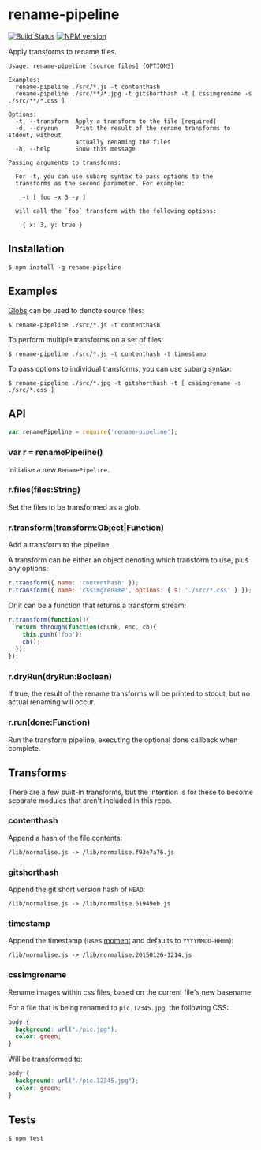 # rename-pipeline

[![Build Status](https://travis-ci.org/tanem/rename-pipeline.png?branch=master)](https://travis-ci.org/tanem/rename-pipeline)
[![NPM version](https://badge.fury.io/js/rename-pipeline.svg)](http://badge.fury.io/js/mkclog)

Apply transforms to rename files.

```
Usage: rename-pipeline [source files] {OPTIONS}

Examples:
  rename-pipeline ./src/*.js -t contenthash
  rename-pipeline ./src/**/*.jpg -t gitshorthash -t [ cssimgrename -s ./src/**/*.css ]

Options:
  -t, --transform  Apply a transform to the file [required]
  -d, --dryrun     Print the result of the rename transforms to stdout, without
                   actually renaming the files
  -h, --help       Show this message

Passing arguments to transforms:

  For -t, you can use subarg syntax to pass options to the
  transforms as the second parameter. For example:

    -t [ foo -x 3 -y ]

  will call the `foo` transform with the following options:

    { x: 3, y: true }
```

## Installation

```
$ npm install -g rename-pipeline
```

## Examples

[Globs](https://github.com/isaacs/node-glob#glob-primer) can be used to denote source files:

```
$ rename-pipeline ./src/*.js -t contenthash
```

To perform multiple transforms on a set of files:

```
$ rename-pipeline ./src/*.js -t contenthash -t timestamp
```

To pass options to individual transforms, you can use subarg syntax:

```
$ rename-pipeline ./src/*.jpg -t gitshorthash -t [ cssimgrename -s ./src/*.css ]
```

## API

```js
var renamePipeline = require('rename-pipeline');
```

### var r = renamePipeline()

Initialise a new `RenamePipeline`.

### r.files(files:String)

Set the files to be transformed as a glob.

### r.transform(transform:Object|Function)

Add a transform to the pipeline.

A transform can be either an object denoting which transform to use, plus any options:

```js
r.transform({ name: 'contenthash' });
r.transform({ name: 'cssimgrename', options: { s: './src/*.css' } });
```

Or it can be a function that returns a transform stream:

```js
r.transform(function(){
  return through(function(chunk, enc, cb){
    this.push('foo');
    cb();
  });
});
```

### r.dryRun(dryRun:Boolean)

If true, the result of the rename transforms will be printed to stdout, but no actual renaming will occur.

### r.run(done:Function)

Run the transform pipeline, executing the optional done callback when complete.

## Transforms

There are a few built-in transforms, but the intention is for these to become separate modules that aren't included in this repo.

### contenthash

Append a hash of the file contents:

```
/lib/normalise.js -> /lib/normalise.f93e7a76.js
```

### gitshorthash

Append the git short version hash of `HEAD`:

```
/lib/normalise.js -> /lib/normalise.61949eb.js
```

### timestamp

Append the timestamp (uses [moment](http://momentjs.com/) and defaults to `YYYYMMDD-HHmm`):

```
/lib/normalise.js -> /lib/normalise.20150126-1214.js
```

### cssimgrename

Rename images within css files, based on the current file's new basename.

For a file that is being renamed to `pic.12345.jpg`, the following CSS:

```css
body {
  background: url("./pic.jpg");
  color: green;
}
```

Will be transformed to:

```css
body {
  background: url("./pic.12345.jpg");
  color: green;
}
```

## Tests

```
$ npm test
```
